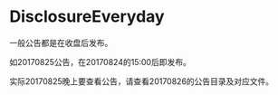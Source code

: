 # DisclosureEveryday

一般公告都是在收盘后发布。

如20170825公告，在20170824的15:00后即发布。

实际20170825晚上要查看公告，请查看20170826的公告目录及对应文件。
